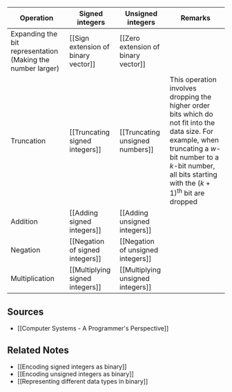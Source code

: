 | Operation                                                   | Signed integers                     | Unsigned integers                   | Remarks                                                                                                                                                                                                                       |
| ----------------------------------------------------------- | ----------------------------------- | ----------------------------------- | ----------------------------------------------------------------------------------------------------------------------------------------------------------------------------------------------------------------------------- |
| Expanding the bit representation (Making the number larger) | [[Sign extension of binary vector]] | [[Zero extension of binary vector]] |                                                                                                                                                                                                                               |
| Truncation                                                  | [[Truncating signed integers]]      | [[Truncating unsigned numbers]]     | This operation involves dropping the higher order bits which do not fit into the data size. For example, when truncating a $w$-bit number to a $k$-bit number, all bits starting with the $(k+1)^{\text{th}}$ bit are dropped |
| Addition                                                    | [[Adding signed integers]]          | [[Adding unsigned integers]]        |                                                                                                                                                                                                                               |
| Negation                                                    | [[Negation of signed integers]]     | [[Negation of unsigned integers]]   |                                                                                                                                                                                                                               |
| Multiplication                                              | [[Multiplying signed integers]]     | [[Multiplying unsigned integers]]                                    |                                                                                                                                                                                                                               |

## Sources
- [[Computer Systems - A Programmer's Perspective]]

## Related Notes
- [[Encoding signed integers as binary]]
- [[Encoding unsigned integers as binary]]
- [[Representing different data types in binary]]